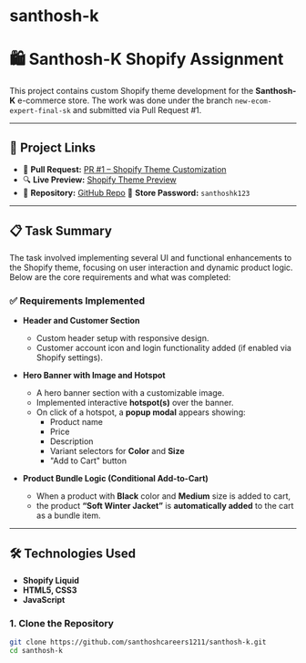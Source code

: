 # santhosh-k
# 🛍️ Santhosh-K Shopify Assignment

This project contains custom Shopify theme development for the **Santhosh-K** e-commerce store. The work was done under the branch `new-ecom-expert-final-sk` and submitted via Pull Request #1.

---

## 🔗 Project Links

- 🧾 **Pull Request:** [PR #1 – Shopify Theme Customization](https://github.com/santhoshcareers1211/santhosh-k/pull/1)
- 🔍 **Live Preview:** [Shopify Theme Preview](https://santhosh-k-48-teststore.myshopify.com/?preview_theme_id=132607901759)
- 📁 **Repository:** [GitHub Repo](https://github.com/santhoshcareers1211/santhosh-k/tree/new-ecom-expert-final-sk)
 🔐 **Store Password:** `santhoshk123`

---

## 📋 Task Summary

The task involved implementing several UI and functional enhancements to the Shopify theme, focusing on user interaction and dynamic product logic. Below are the core requirements and what was completed:

### ✅ Requirements Implemented

- **Header and Customer Section**
  - Custom header setup with responsive design.
  - Customer account icon and login functionality added (if enabled via Shopify settings).

- **Hero Banner with Image and Hotspot**
  - A hero banner section with a customizable image.
  - Implemented interactive **hotspot(s)** over the banner.
  - On click of a hotspot, a **popup modal** appears showing:
    - Product name
    - Price
    - Description
    - Variant selectors for **Color** and **Size**
    - "Add to Cart" button

- **Product Bundle Logic (Conditional Add-to-Cart)**
  - When a product with **Black** color and **Medium** size is added to cart,
  - the product **“Soft Winter Jacket”** is **automatically added** to the cart as a bundle item.

---

## 🛠️ Technologies Used

- **Shopify Liquid**
- **HTML5, CSS3**
- **JavaScript**



### 1. Clone the Repository

```bash
git clone https://github.com/santhoshcareers1211/santhosh-k.git
cd santhosh-k
